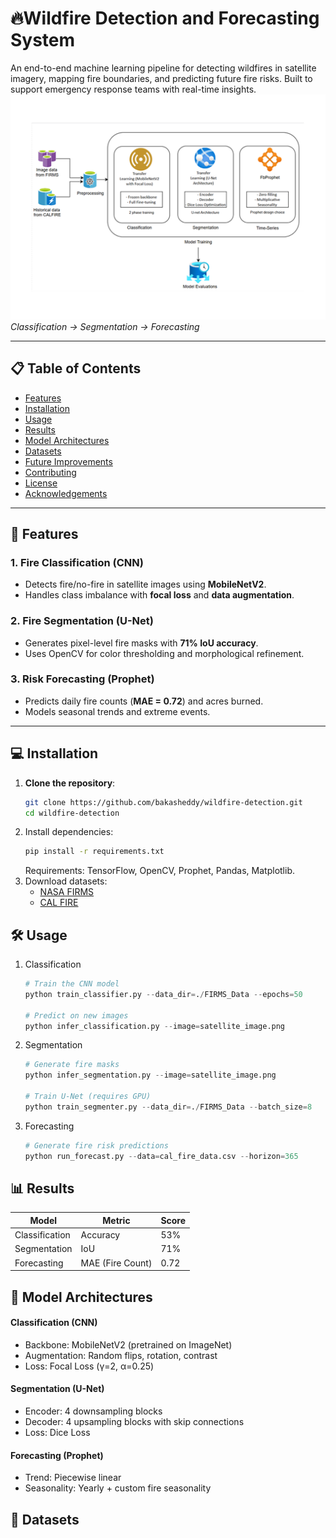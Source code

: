 # 🔥Wildfire Detection and Forecasting System
An end-to-end machine learning pipeline for detecting wildfires in satellite imagery, mapping fire boundaries, and predicting future fire risks. Built to support emergency response teams with real-time insights.
![image](wf.png)
*Classification → Segmentation → Forecasting*

---

## 📋 Table of Contents
- [Features](#-features)
- [Installation](#-installation)
- [Usage](#-usage)
- [Results](#-results)
- [Model Architectures](#-model-architectures)
- [Datasets](#-datasets)
- [Future Improvements](#-future-improvements)
- [Contributing](#-contributing)
- [License](#-license)
- [Acknowledgements](#-acknowledgements)

---

## 🚀 Features

### 1. **Fire Classification (CNN)**
- Detects fire/no-fire in satellite images using **MobileNetV2**.
- Handles class imbalance with **focal loss** and **data augmentation**.

### 2. **Fire Segmentation (U-Net)**
- Generates pixel-level fire masks with **71% IoU accuracy**.
- Uses OpenCV for color thresholding and morphological refinement.

### 3. **Risk Forecasting (Prophet)**
- Predicts daily fire counts (**MAE = 0.72**) and acres burned.
- Models seasonal trends and extreme events.

---

## 💻 Installation

1. **Clone the repository**:
   ```bash
   git clone https://github.com/bakasheddy/wildfire-detection.git
   cd wildfire-detection
2. Install dependencies:
   ```bash
   pip install -r requirements.txt
   ```
   Requirements: TensorFlow, OpenCV, Prophet, Pandas, Matplotlib.
3. Download datasets:
   - [NASA FIRMS](https://drive.google.com/drive/folders/1DNLu_gbhDI_IttUaIxU-0eGGxkgC95JU?usp=drive_link "satellite imagery")
   - [CAL FIRE](https://github.com/bakasheddy/California-satellite-imaging-wildfire-detection/blob/main/California_Fire_Perimeters_(1950%252B).csv "historical fire data")

## 🛠️ Usage

1. Classification
   ```python
   # Train the CNN model
   python train_classifier.py --data_dir=./FIRMS_Data --epochs=50

   # Predict on new images
   python infer_classification.py --image=satellite_image.png
   ```
2. Segmentation
   ```python
   # Generate fire masks
   python infer_segmentation.py --image=satellite_image.png

   # Train U-Net (requires GPU)
   python train_segmenter.py --data_dir=./FIRMS_Data --batch_size=8
   ```
3. Forecasting
   ```python
   # Generate fire risk predictions
   python run_forecast.py --data=cal_fire_data.csv --horizon=365
   ```

## 📊 Results

| Model         | Metric       | Score |
|--------------|-------------|-------|
| Classification | Accuracy    | 53%   |
| Segmentation  | IoU         | 71%   |
| Forecasting   | MAE (Fire Count) | 0.72  |

## 🤖 Model Architectures

#### Classification (CNN)
- Backbone: MobileNetV2 (pretrained on ImageNet)
- Augmentation: Random flips, rotation, contrast
- Loss: Focal Loss (γ=2, α=0.25)

#### Segmentation (U-Net)
- Encoder: 4 downsampling blocks
- Decoder: 4 upsampling blocks with skip connections
- Loss: Dice Loss

#### Forecasting (Prophet)
- Trend: Piecewise linear
- Seasonality: Yearly + custom fire seasonality
## 📂 Datasets
